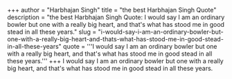 +++
author = "Harbhajan Singh"
title = "the best Harbhajan Singh Quote"
description = "the best Harbhajan Singh Quote: I would say I am an ordinary bowler but one with a really big heart, and that's what has stood me in good stead in all these years."
slug = "i-would-say-i-am-an-ordinary-bowler-but-one-with-a-really-big-heart-and-thats-what-has-stood-me-in-good-stead-in-all-these-years"
quote = '''I would say I am an ordinary bowler but one with a really big heart, and that's what has stood me in good stead in all these years.'''
+++
I would say I am an ordinary bowler but one with a really big heart, and that's what has stood me in good stead in all these years.
